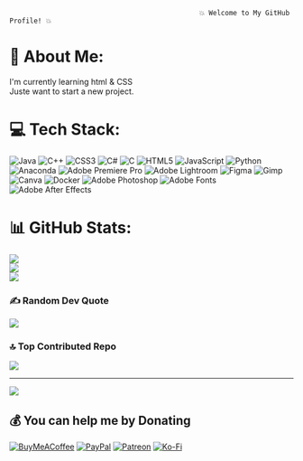
                                                   💥 Welcome to My GitHub Profile! 💥

# 💫 About Me:
I'm currently learning html & CSS<br>Juste want to start a new project.


# 💻 Tech Stack:
![Java](https://img.shields.io/badge/java-%23ED8B00.svg?style=flat-square&logo=openjdk&logoColor=white) ![C++](https://img.shields.io/badge/c++-%2300599C.svg?style=flat-square&logo=c%2B%2B&logoColor=white) ![CSS3](https://img.shields.io/badge/css3-%231572B6.svg?style=flat-square&logo=css3&logoColor=white) ![C#](https://img.shields.io/badge/c%23-%23239120.svg?style=flat-square&logo=csharp&logoColor=white) ![C](https://img.shields.io/badge/c-%2300599C.svg?style=flat-square&logo=c&logoColor=white) ![HTML5](https://img.shields.io/badge/html5-%23E34F26.svg?style=flat-square&logo=html5&logoColor=white) ![JavaScript](https://img.shields.io/badge/javascript-%23323330.svg?style=flat-square&logo=javascript&logoColor=%23F7DF1E) ![Python](https://img.shields.io/badge/python-3670A0?style=flat-square&logo=python&logoColor=ffdd54) ![Anaconda](https://img.shields.io/badge/Anaconda-%2344A833.svg?style=flat-square&logo=anaconda&logoColor=white) ![Adobe Premiere Pro](https://img.shields.io/badge/Adobe%20Premiere%20Pro-9999FF.svg?style=flat-square&logo=Adobe%20Premiere%20Pro&logoColor=white) ![Adobe Lightroom](https://img.shields.io/badge/Adobe%20Lightroom-31A8FF.svg?style=flat-square&logo=Adobe%20Lightroom&logoColor=white) ![Figma](https://img.shields.io/badge/figma-%23F24E1E.svg?style=flat-square&logo=figma&logoColor=white) ![Gimp](https://img.shields.io/badge/Gimp-657D8B?style=flat-square&logo=gimp&logoColor=FFFFFF) ![Canva](https://img.shields.io/badge/Canva-%2300C4CC.svg?style=flat-square&logo=Canva&logoColor=white) ![Docker](https://img.shields.io/badge/docker-%230db7ed.svg?style=flat-square&logo=docker&logoColor=white) ![Adobe Photoshop](https://img.shields.io/badge/adobe%20photoshop-%2331A8FF.svg?style=flat-square&logo=adobe%20photoshop&logoColor=white) ![Adobe Fonts](https://img.shields.io/badge/Adobe%20Fonts-000B1D.svg?style=flat-square&logo=Adobe%20Fonts&logoColor=white) ![Adobe After Effects](https://img.shields.io/badge/Adobe%20After%20Effects-9999FF.svg?style=flat-square&logo=Adobe%20After%20Effects&logoColor=white)
# 📊 GitHub Stats:
![](https://github-readme-stats.vercel.app/api?username=morej09&theme=dark&hide_border=false&include_all_commits=true&count_private=true)<br/>
![](https://github-readme-streak-stats.herokuapp.com/?user=morej09&theme=dark&hide_border=false)<br/>
![](https://github-readme-stats.vercel.app/api/top-langs/?username=morej09&theme=dark&hide_border=false&include_all_commits=true&count_private=true&layout=compact)

### ✍️ Random Dev Quote
![](https://quotes-github-readme.vercel.app/api?type=horizontal&theme=radical)

### 🔝 Top Contributed Repo
![](https://github-contributor-stats.vercel.app/api?username=morej09&limit=5&theme=dark&combine_all_yearly_contributions=true)

---
[![](https://visitcount.itsvg.in/api?id=morej09&icon=0&color=0)](https://visitcount.itsvg.in)

  ## 💰 You can help me by Donating
  [![BuyMeACoffee](https://img.shields.io/badge/Buy%20Me%20a%20Coffee-ffdd00?style=for-the-badge&logo=buy-me-a-coffee&logoColor=black)](https://buymeacoffee.com/morej09) [![PayPal](https://img.shields.io/badge/PayPal-00457C?style=for-the-badge&logo=paypal&logoColor=white)](https://paypal.me/morej09) [![Patreon](https://img.shields.io/badge/Patreon-F96854?style=for-the-badge&logo=patreon&logoColor=white)](https://patreon.com/morej09) [![Ko-Fi](https://img.shields.io/badge/Ko--fi-F16061?style=for-the-badge&logo=ko-fi&logoColor=white)](https://ko-fi.com/morej09) 

  
<!-- Proudly created with GPRM ( https://gprm.itsvg.in ) -->
